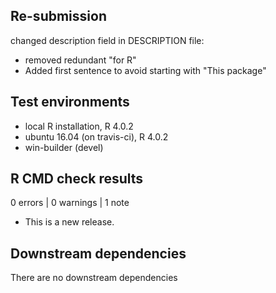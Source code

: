 ## Re-submission
changed description field in DESCRIPTION file: 
- removed redundant "for R"
- Added first sentence to avoid starting with "This package"

## Test environments
* local R installation, R 4.0.2
* ubuntu 16.04 (on travis-ci), R 4.0.2
* win-builder (devel)

## R CMD check results

0 errors | 0 warnings | 1 note

* This is a new release.

## Downstream dependencies
There are no downstream dependencies
